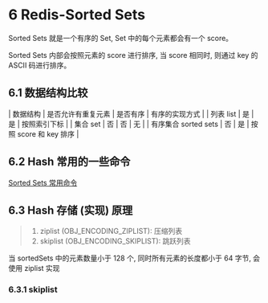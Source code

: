# 6 Redis-Sorted Sets

Sorted Sets 就是一个有序的 Set, Set 中的每个元素都会有一个 score。

Sorted Sets 内部会按照元素的 score 进行排序, 当 score 相同时, 则通过 key 的 ASCII 码进行排序。

## 6.1 数据结构比较

| 数据结构 | 是否允许有重复元素 |  是否有序 | 有序的实现方式 |
| 列表 list  | 是  |  是 | 按照索引下标 |
| 集合 set | 否 | 否 | 无 |
| 有序集合 sorted sets | 否  | 是 | 按照 score 和 key 排序  |


## 6.2 Hash 常用的一些命令

[Sorted Sets 常用命令](https://redis.io/commands#sorted_set)


## 6.3 Hash 存储 (实现) 原理

> 1. ziplist (OBJ_ENCODING_ZIPLIST): 压缩列表
> 2. skiplist (OBJ_ENCODING_SKIPLIST): 跳跃列表

当 sortedSets 中的元素数量小于 128 个, 同时所有元素的长度都小于 64 字节, 会使用 ziplist 实现


### 6.3.1 skiplist



